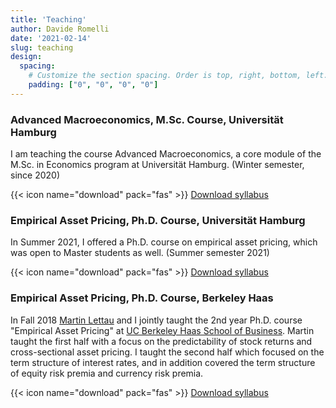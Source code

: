 ```yaml
---
title: 'Teaching'
author: Davide Romelli
date: '2021-02-14'
slug: teaching
design:
  spacing:
    # Customize the section spacing. Order is top, right, bottom, left.
    padding: ["0", "0", "0", "0"]  
---
```


### Advanced Macroeconomics, M.Sc. Course, Universität Hamburg

I am teaching the course Advanced Macroeconomics, a core module of the M.Sc. in
Economics program at Universität Hamburg. (Winter semester, since 2020)

{{< icon name="download" pack="fas" >}} [Download syllabus](/files/macro_syllabus.pdf)

### Empirical Asset Pricing, Ph.D. Course, Universität Hamburg

In Summer 2021, I offered a Ph.D. course on empirical asset pricing, which was open to
Master students as well. (Summer semester 2021)

{{< icon name="download" pack="fas" >}} [Download syllabus](/files/eap_hamburg_syllabus.pdf)

### Empirical Asset Pricing, Ph.D. Course, Berkeley Haas

In Fall 2018 [Martin Lettau](https://sites.google.com/view/martinlettau/home)
and I jointly taught the 2nd year Ph.D. course "Empirical Asset Pricing" at
[UC Berkeley Haas School of Business](https://haas.berkeley.edu/). Martin taught
the first half with a focus on the predictability of stock returns and
cross-sectional asset pricing. I taught the second half which focused on the
term structure of interest rates, and in addition covered the term structure of
equity risk premia and currency risk premia.

{{< icon name="download" pack="fas" >}} [Download syllabus](/files/PhD239C_Syllabus_Part2_Fall2018.pdf)
